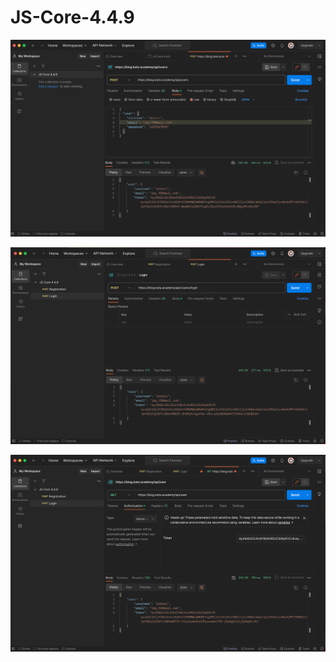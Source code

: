 # JS-Core-4.4.9

![Registration](https://github.com/Andrei-booker/JS-Core-4.4.9/blob/main/Снимок%20экрана%202023-10-22%20в%2022.58.46.png)

![Login](https://github.com/Andrei-booker/JS-Core-4.4.9/blob/main/Снимок%20экрана%202023-10-22%20в%2023.04.05.png)

![Authentication](https://github.com/Andrei-booker/JS-Core-4.4.9/blob/main/Снимок%20экрана%202023-10-22%20в%2023.23.57.png)
